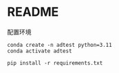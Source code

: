 

# README 

配置环境
```
conda create -n adtest python=3.11   
conda activate adtest

pip install -r requirements.txt
```
